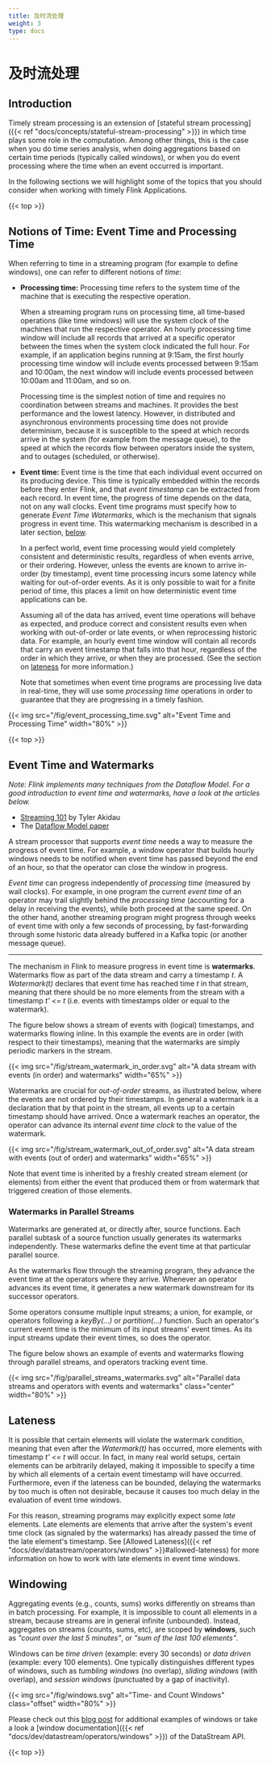 ```yaml
---
title: 及时流处理
weight: 3
type: docs
---
```

<!--
Licensed to the Apache Software Foundation (ASF) under one
or more contributor license agreements.  See the NOTICE file
distributed with this work for additional information
regarding copyright ownership.  The ASF licenses this file
to you under the Apache License, Version 2.0 (the
"License"); you may not use this file except in compliance
with the License.  You may obtain a copy of the License at

  http://www.apache.org/licenses/LICENSE-2.0

Unless required by applicable law or agreed to in writing,
software distributed under the License is distributed on an
"AS IS" BASIS, WITHOUT WARRANTIES OR CONDITIONS OF ANY
KIND, either express or implied.  See the License for the
specific language governing permissions and limitations
under the License.
-->

# 及时流处理

## Introduction

Timely stream processing is an extension of [stateful stream processing]({{< ref "docs/concepts/stateful-stream-processing" >}}) in which time plays some role in the
computation. Among other things, this is the case when you do time series
analysis, when doing aggregations based on certain time periods (typically
called windows), or when you do event processing where the time when an event
occurred is important.

In the following sections we will highlight some of the topics that you should
consider when working with timely Flink Applications.

{{< top >}}

## Notions of Time: Event Time and Processing Time

When referring to time in a streaming program (for example to define windows),
one can refer to different notions of *time*:

- **Processing time:** Processing time refers to the system time of the machine
  that is executing the respective operation.

  When a streaming program runs on processing time, all time-based operations
  (like time windows) will use the system clock of the machines that run the
  respective operator. An hourly processing time window will include all
  records that arrived at a specific operator between the times when the system
  clock indicated the full hour. For example, if an application begins running
  at 9:15am, the first hourly processing time window will include events
  processed between 9:15am and 10:00am, the next window will include events
  processed between 10:00am and 11:00am, and so on.

  Processing time is the simplest notion of time and requires no coordination
  between streams and machines.  It provides the best performance and the
  lowest latency. However, in distributed and asynchronous environments
  processing time does not provide determinism, because it is susceptible to
  the speed at which records arrive in the system (for example from the message
  queue), to the speed at which the records flow between operators inside the
  system, and to outages (scheduled, or otherwise).

- **Event time:** Event time is the time that each individual event occurred on
  its producing device.  This time is typically embedded within the records
  before they enter Flink, and that *event timestamp* can be extracted from
  each record. In event time, the progress of time depends on the data, not on
  any wall clocks. Event time programs must specify how to generate *Event Time
  Watermarks*, which is the mechanism that signals progress in event time. This
  watermarking mechanism is described in a later section,
  [below](#event-time-and-watermarks).

  In a perfect world, event time processing would yield completely consistent
  and deterministic results, regardless of when events arrive, or their
  ordering.  However, unless the events are known to arrive in-order (by
  timestamp), event time processing incurs some latency while waiting for
  out-of-order events. As it is only possible to wait for a finite period of
  time, this places a limit on how deterministic event time applications can
  be.

  Assuming all of the data has arrived, event time operations will behave as
  expected, and produce correct and consistent results even when working with
  out-of-order or late events, or when reprocessing historic data. For example,
  an hourly event time window will contain all records that carry an event
  timestamp that falls into that hour, regardless of the order in which they
  arrive, or when they are processed. (See the section on [lateness](#lateness)
  for more information.)

  Note that sometimes when event time programs are processing live data in
  real-time, they will use some *processing time* operations in order to
  guarantee that they are progressing in a timely fashion.

{{< img src="/fig/event_processing_time.svg" alt="Event Time and Processing Time" width="80%" >}}

{{< top >}}

## Event Time and Watermarks

*Note: Flink implements many techniques from the Dataflow Model. For a good
introduction to event time and watermarks, have a look at the articles below.*

  - [Streaming 101](https://www.oreilly.com/ideas/the-world-beyond-batch-streaming-101) by Tyler Akidau
  - The [Dataflow Model paper](https://research.google.com/pubs/archive/43864.pdf)


A stream processor that supports *event time* needs a way to measure the
progress of event time.  For example, a window operator that builds hourly
windows needs to be notified when event time has passed beyond the end of an
hour, so that the operator can close the window in progress.

*Event time* can progress independently of *processing time* (measured by wall
clocks).  For example, in one program the current *event time* of an operator
may trail slightly behind the *processing time* (accounting for a delay in
receiving the events), while both proceed at the same speed.  On the other
hand, another streaming program might progress through weeks of event time with
only a few seconds of processing, by fast-forwarding through some historic data
already buffered in a Kafka topic (or another message queue).

------

The mechanism in Flink to measure progress in event time is **watermarks**.
Watermarks flow as part of the data stream and carry a timestamp *t*. A
*Watermark(t)* declares that event time has reached time *t* in that stream,
meaning that there should be no more elements from the stream with a timestamp
*t' <= t* (i.e. events with timestamps older or equal to the watermark).

The figure below shows a stream of events with (logical) timestamps, and
watermarks flowing inline. In this example the events are in order (with
respect to their timestamps), meaning that the watermarks are simply periodic
markers in the stream.

{{< img src="/fig/stream_watermark_in_order.svg" alt="A data stream with events (in order) and watermarks" width="65%" >}}

Watermarks are crucial for *out-of-order* streams, as illustrated below, where
the events are not ordered by their timestamps.  In general a watermark is a
declaration that by that point in the stream, all events up to a certain
timestamp should have arrived.  Once a watermark reaches an operator, the
operator can advance its internal *event time clock* to the value of the
watermark.

{{< img src="/fig/stream_watermark_out_of_order.svg" alt="A data stream with events (out of order) and watermarks" width="65%" >}}

Note that event time is inherited by a freshly created stream element (or
elements) from either the event that produced them or from watermark that
triggered creation of those elements.

### Watermarks in Parallel Streams

Watermarks are generated at, or directly after, source functions. Each parallel
subtask of a source function usually generates its watermarks independently.
These watermarks define the event time at that particular parallel source.

As the watermarks flow through the streaming program, they advance the event
time at the operators where they arrive. Whenever an operator advances its
event time, it generates a new watermark downstream for its successor
operators.

Some operators consume multiple input streams; a union, for example, or
operators following a *keyBy(...)* or *partition(...)* function.  Such an
operator's current event time is the minimum of its input streams' event times.
As its input streams update their event times, so does the operator.

The figure below shows an example of events and watermarks flowing through
parallel streams, and operators tracking event time.

{{< img src="/fig/parallel_streams_watermarks.svg" alt="Parallel data streams and operators with events and watermarks" class="center" width="80%" >}}

## Lateness

It is possible that certain elements will violate the watermark condition,
meaning that even after the *Watermark(t)* has occurred, more elements with
timestamp *t' <= t* will occur. In fact, in many real world setups, certain
elements can be arbitrarily delayed, making it impossible to specify a time by
which all elements of a certain event timestamp will have occurred.
Furthermore, even if the lateness can be bounded, delaying the watermarks by
too much is often not desirable, because it causes too much delay in the
evaluation of event time windows.

For this reason, streaming programs may explicitly expect some *late* elements.
Late elements are elements that arrive after the system's event time clock (as
signaled by the watermarks) has already passed the time of the late element's
timestamp. See [Allowed Lateness]({{< ref "docs/dev/datastream/operators/windows" >}}#allowed-lateness) for more information on
how to work with late elements in event time windows.

## Windowing

Aggregating events (e.g., counts, sums) works differently on streams than in
batch processing.  For example, it is impossible to count all elements in a
stream, because streams are in general infinite (unbounded). Instead,
aggregates on streams (counts, sums, etc), are scoped by **windows**, such as
*"count over the last 5 minutes"*, or *"sum of the last 100 elements"*.

Windows can be *time driven* (example: every 30 seconds) or *data driven*
(example: every 100 elements).  One typically distinguishes different types of
windows, such as *tumbling windows* (no overlap), *sliding windows* (with
overlap), and *session windows* (punctuated by a gap of inactivity).

{{< img src="/fig/windows.svg" alt="Time- and Count Windows" class="offset" width="80%" >}}

Please check out this [blog post](https://flink.apache.org/news/2015/12/04/Introducing-windows.html) for
additional examples of windows or take a look a [window documentation]({{< ref "docs/dev/datastream/operators/windows" >}}) of the DataStream API.

{{< top >}}

